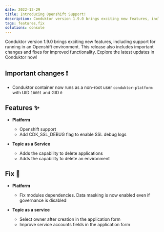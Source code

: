 ```yaml
---
date: 2022-12-29
title: Introducing Openshift Support!
description: Conduktor version 1.9.0 brings exciting new features, including support for running in an Openshift environment.
tags: features,fix
solutions: console
---
```


Conduktor version 1.9.0 brings exciting new features, including support for running in an Openshift environment. This release also includes important changes and fixes for improved functionality. Explore the latest updates in Conduktor now!

## Important changes ❗

- Conduktor container now runs as a non-root user `conduktor-platform` with UID `10001` and GID `0`

## Features ✨

- **Platform**

  - Openshift support
  - Add CDK_SSL_DEBUG flag to enable SSL debug logs

- **Topic as a Service**
  - Adds the capability to delete applications
  - Adds the capability to delete an environment

## Fix 🔨

- **Platform**

  - Fix modules dependencies. Data masking is now enabled even if governance is disabled

- **Topic as a service**
  - Select owner after creation in the application form
  - Improve service accounts fields in the application form
